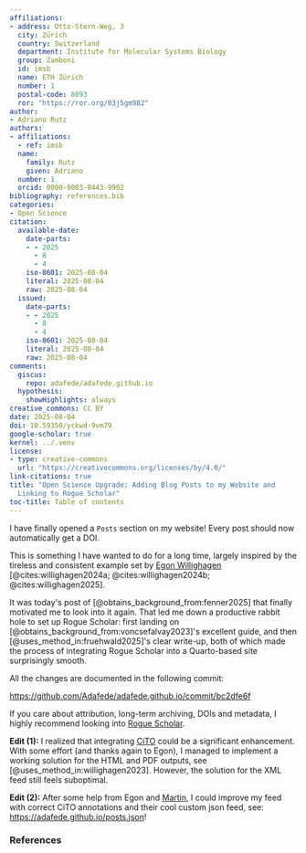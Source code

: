 ```yaml
---
affiliations:
- address: Otto-Stern-Weg, 3
  city: Zürich
  country: Switzerland
  department: Institute for Molecular Systems Biology
  group: Zamboni
  id: imsb
  name: ETH Zürich
  number: 1
  postal-code: 8093
  ror: "https://ror.org/03j5gm982"
author:
- Adriano Rutz
authors:
- affiliations:
  - ref: imsb
  name:
    family: Rutz
    given: Adriano
  number: 1
  orcid: 0000-0003-0443-9902
bibliography: references.bib
categories:
- Open Science
citation:
  available-date:
    date-parts:
    - - 2025
      - 8
      - 4
    iso-8601: 2025-08-04
    literal: 2025-08-04
    raw: 2025-08-04
  issued:
    date-parts:
    - - 2025
      - 8
      - 4
    iso-8601: 2025-08-04
    literal: 2025-08-04
    raw: 2025-08-04
comments:
  giscus:
    repo: adafede/adafede.github.io
  hypothesis:
    showHighlights: always
creative_commons: CC BY
date: 2025-08-04
doi: 10.59350/yckwd-9vm79
google-scholar: true
kernel: ../.venv
license:
- type: creative-commons
  url: "https://creativecommons.org/licenses/by/4.0/"
link-citations: true
title: "Open Science Upgrade: Adding Blog Posts to my Website and
  Linking to Rogue Scholar"
toc-title: Table of contents
---
```


I have finally opened a `Posts` section on my website! Every post should
now automatically get a DOI.

This is something I have wanted to do for a long time, largely inspired
by the tireless and consistent example set by [Egon
Willighagen](https://scholia.toolforge.org/author/Q20895241)
[@cites:willighagen2024a; @cites:willighagen2024b; @cites:willighagen2025].

It was today's post of [@obtains_background_from:fenner2025] that
finally motivated me to look into it again. That led me down a
productive rabbit hole to set up Rogue Scholar: first landing on
[@obtains_background_from:voncsefalvay2023]'s excellent guide, and then
[@uses_method_in:fruehwald2025]'s clear write-up, both of which made the
process of integrating Rogue Scholar into a Quarto-based site
surprisingly smooth.

All the changes are documented in the following commit:

<https://github.com/Adafede/adafede.github.io/commit/bc2dfe6f>

If you care about attribution, long-term archiving, DOIs and metadata, I
highly recommend looking into [Rogue
Scholar](https://rogue-scholar.org/).

**Edit (1):** I realized that integrating
[CiTO](https://sparontologies.github.io/cito/current/cito.html) could be
a significant enhancement. With some effort (and thanks again to Egon),
I managed to implement a working solution for the HTML and PDF outputs,
see [@uses_method_in:willighagen2023]. However, the solution for the XML
feed still feels suboptimal.

**Edit (2):** After some help from Egon and
[Martin](https://scholia.toolforge.org/author/Q30532925), I could
improve my feed with correct CiTO annotations and their cool custom json
feed, see: <https://adafede.github.io/posts.json>!

### References
